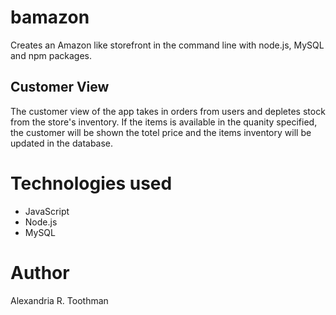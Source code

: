 # bamazon

Creates an Amazon like storefront in the command line with node.js, MySQL and npm packages. 

## Customer View

The customer view of the app takes in orders from users and depletes stock from the store's inventory. If the items is available in the quanity specified, the customer will be shown the totel price and the items inventory will be updated in the database. 



# Technologies used
* JavaScript
* Node.js
* MySQL



# Author
Alexandria R. Toothman 

